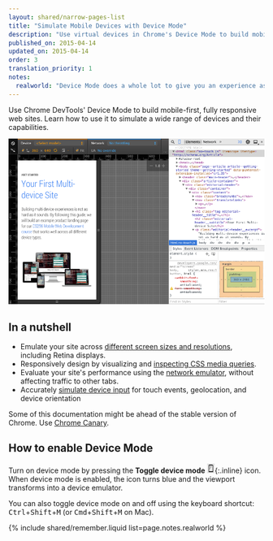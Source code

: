 ```yaml
---
layout: shared/narrow-pages-list
title: "Simulate Mobile Devices with Device Mode"
description: "Use virtual devices in Chrome's Device Mode to build mobile-first web sites."
published_on: 2015-04-14
updated_on: 2015-04-14
order: 3
translation_priority: 1
notes:
  realworld: "Device Mode does a whole lot to give you an experience as close as possible compared to the real deal, but keep in mind that you'll still need to test on real devices to get the full picture (we can't yet emulate the performance characteristics of a real device)."
---
```


<p class="intro">
  Use Chrome DevTools' Device Mode to build mobile-first, fully responsive web sites. Learn how to use it to simulate a wide range of devices and their capabilities.
</p>

![Initial start for device mode](imgs/device-mode-initial-view.png)

## In a nutshell

* Emulate your site across [different screen sizes and resolutions](/web/tools/chrome-devtools/iterate/device-mode/emulate-mobile-viewports), including Retina displays.
* Responsively design by visualizing and [inspecting CSS media queries](/web/tools/chrome-devtools/iterate/device-mode/media-queries).
* Evaluate your site's performance using the [network emulator](/web/tools/chrome-devtools/profile/network-performance/network-conditions), without affecting traffic to other tabs.
* Accurately [simulate device input](/web/tools/chrome-devtools/iterate/device-mode/device-input-and-sensors) for touch events, geolocation, and device orientation

Some of this documentation might be ahead of the stable version of Chrome. Use <a href="https://www.google.com/intl/en/chrome/browser/canary.html">Chrome Canary</a>.

## How to enable Device Mode

Turn on device mode by pressing the **Toggle device mode** ![toggle device mode icon off](imgs/icon-device-mode-off.png){:.inline} icon. When device mode is enabled, the icon turns blue and the viewport transforms into a device emulator.

You can also toggle device mode on and off using the keyboard shortcut:
<kbd class="kbd">Ctrl</kbd>+<kbd class="kbd">Shift</kbd>+<kbd class="kbd">M</kbd> (or <kbd class="kbd">Cmd</kbd>+<kbd class="kbd">Shift</kbd>+<kbd class="kbd">M</kbd> on Mac).



{% include shared/remember.liquid list=page.notes.realworld %}
